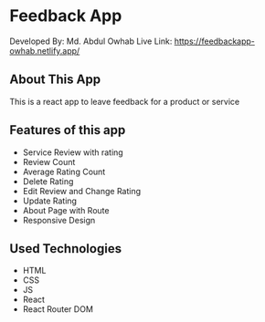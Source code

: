 # Feedback App

Developed By: Md. Abdul Owhab
Live Link: https://feedbackapp-owhab.netlify.app/

## About This App

This is a react app to leave feedback for a product or service

## Features of this app

- Service Review with rating
- Review Count
- Average Rating Count
- Delete Rating
- Edit Review and Change Rating
- Update Rating
- About Page with Route
- Responsive Design

## Used Technologies

- HTML
- CSS
- JS
- React
- React Router DOM
